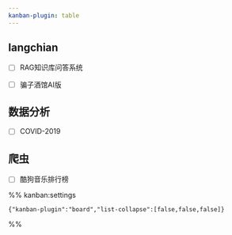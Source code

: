 ```yaml
---
kanban-plugin: table
---
```


## langchian

- [ ] RAG知识库问答系统
- [ ] 骗子酒馆AI版


## 数据分析

- [ ] COVID-2019


## 爬虫

- [ ] 酷狗音乐排行榜




%% kanban:settings
```
{"kanban-plugin":"board","list-collapse":[false,false,false]}
```
%%